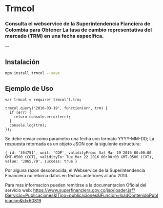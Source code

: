 # Trmcol

### Consulta el webservice de la Superintendencia Fianciera de Colombia para Obtener La tasa de cambio representativa del mercado (TRM) en una fecha específica.
--

## Instalación

```sh
npm install trmcol --save
```

## Ejemplo de Uso

	var trmcol = require('trmcol').trm;

	trmcol.query('2016-03-19', function(err, trm) {
	  if (err) {
	    return console.error(err);
	  }
	  console.log(trm);
	});


Se debe enviar como parametro una fecha con formato YYYY-MM-DD;  La respuesta retornada es un objeto JSON con la siguiente estructura: 

	{ id: '304751', unit: 'COP', validityFrom: Sat Mar 19 2016 00:00:00 GMT-0500 (COT), validityTo: Tue Mar 22 2016 00:00:00 GMT-0500 (COT), value: '3065.79', success: true }

Por alguna razon desconocida, el Webservice de la Superintendencia Financiera no retorna datos en fechas anteriores al año 2013.

Para mas informacion pueden remitirse a la documentacion Oficial del servicio web:
	https://www.superfinanciera.gov.co/jsp/loader.jsf?lServicio=Publicaciones&lTipo=publicaciones&lFuncion=loadContenidoPublicacion&id=60819
